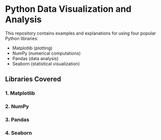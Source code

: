 # Python Data Visualization and Analysis

This repository contains examples and explanations for using four popular Python libraries:
- Matplotlib (plotting)
- NumPy (numerical computations)
- Pandas (data analysis)
- Seaborn (statistical visualization)

##  Libraries Covered

### 1. Matplotlib
### 2. NumPy
### 3. Pandas
### 4. Seaborn
